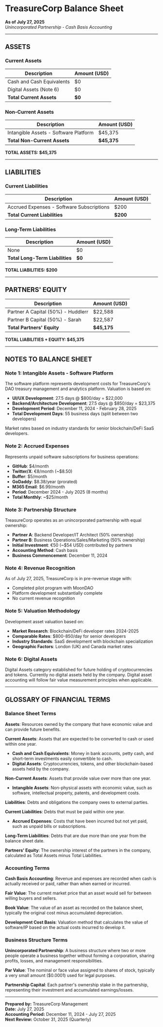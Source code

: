 # TreasureCorp Balance Sheet

**As of July 27, 2025**  
*Unincorporated Partnership - Cash Basis Accounting*

---

## ASSETS

### Current Assets

| **Description** | **Amount (USD)** |
|-----------------|------------------|
| Cash and Cash Equivalents | $0 |
| Digital Assets (Note 6) | $0 |
| **Total Current Assets** | **$0** |

### Non-Current Assets

| **Description** | **Amount (USD)** |
|-----------------|------------------|
| Intangible Assets - Software Platform | $45,375 |
| **Total Non-Current Assets** | **$45,375** |

**TOTAL ASSETS: $45,375**

---

## LIABILITIES

### Current Liabilities

| **Description** | **Amount (USD)** |
|-----------------|------------------|
| Accrued Expenses - Software Subscriptions | $200 |
| **Total Current Liabilities** | **$200** |

### Long-Term Liabilities

| **Description** | **Amount (USD)** |
|-----------------|------------------|
| None | $0 |
| **Total Long-Term Liabilities** | **$0** |

**TOTAL LIABILITIES: $200**

---

## PARTNERS' EQUITY

| **Description** | **Amount (USD)** |
|-----------------|------------------|
| Partner A Capital (50%) - Huddlerr | $22,588 |
| Partner B Capital (50%) - Sarah | $22,587 |
| **Total Partners' Equity** | **$45,175** |

**TOTAL LIABILITIES + EQUITY: $45,375**

---

## NOTES TO BALANCE SHEET

### Note 1: Intangible Assets - Software Platform

The software platform represents development costs for TreasureCorp's DAO treasury management and analytics platform. Valuation is based on:

- **UI/UX Development**: 27.5 days @ $800/day = $22,000
- **Backend/Architecture Development**: 27.5 days @ $850/day = $23,375
- **Development Period**: December 11, 2024 - February 28, 2025
- **Total Development Days**: 55 business days (split between two developers)

Market rates based on industry standards for senior blockchain/DeFi SaaS developers.

### Note 2: Accrued Expenses

Represents unpaid software subscriptions for business operations:

- **GitHub**: $4/month
- **Twitter/X**: €8/month (~$8.50)
- **Buffer**: $5/month
- **GoDaddy**: $8.38/year (prorated)
- **M365 Email**: $6.99/month
- **Period**: December 2024 - July 2025 (8 months)
- **Total Monthly**: ~$25/month

### Note 3: Partnership Structure

TreasureCorp operates as an unincorporated partnership with equal ownership:

- **Partner A**: Backend Developer/IT Architect (50% ownership)
- **Partner B**: Business Operations/Sales/Marketing (50% ownership)
- **Initial Investment**: €50 (~$54 USD) contributed by partners
- **Accounting Method**: Cash basis
- **Business Commencement**: December 11, 2024

### Note 4: Revenue Recognition

As of July 27, 2025, TreasureCorp is in pre-revenue stage with:

- Completed pilot program with MoonDAO
- Platform development substantially complete
- No current revenue recognition

### Note 5: Valuation Methodology

Development asset valuation based on:

- **Market Research**: Blockchain/DeFi developer rates 2024-2025
- **Comparable Rates**: $800-850/day for senior developers
- **Industry Standards**: SaaS development with blockchain specialization
- **Geographic Factors**: London (UK) and Canada market rates

### Note 6: Digital Assets

Digital Assets category established for future holding of cryptocurrencies and tokens. Currently no digital assets held by the company. Digital asset accounting will follow fair value measurement principles when applicable.

---

## GLOSSARY OF FINANCIAL TERMS

### Balance Sheet Terms

**Assets**: Resources owned by the company that have economic value and can provide future benefits.

**Current Assets**: Assets that are expected to be converted to cash or used within one year.
- **Cash and Cash Equivalents**: Money in bank accounts, petty cash, and short-term investments easily convertible to cash.
- **Digital Assets**: Cryptocurrencies, tokens, and other blockchain-based assets held by the company.

**Non-Current Assets**: Assets that provide value over more than one year.
- **Intangible Assets**: Non-physical assets with economic value, such as software, intellectual property, patents, and development costs.

**Liabilities**: Debts and obligations the company owes to external parties.

**Current Liabilities**: Debts that must be paid within one year.
- **Accrued Expenses**: Costs that have been incurred but not yet paid, such as unpaid bills or subscriptions.

**Long-Term Liabilities**: Debts that are due more than one year from the balance sheet date.

**Partners' Equity**: The ownership interest of the partners in the company, calculated as Total Assets minus Total Liabilities.

### Accounting Terms

**Cash Basis Accounting**: Revenue and expenses are recorded when cash is actually received or paid, rather than when earned or incurred.

**Fair Value**: The current market price that an asset would sell for between willing buyers and sellers.

**Book Value**: The value of an asset as recorded on the balance sheet, typically the original cost minus accumulated depreciation.

**Development Cost Basis**: Valuation method that calculates the value of software/IP based on the actual costs incurred to develop it.

### Business Structure Terms

**Unincorporated Partnership**: A business structure where two or more people operate a business together without forming a corporation, sharing profits, losses, and management responsibilities.

**Par Value**: The nominal or face value assigned to shares of stock, typically a very small amount ($0.0001) used for legal purposes.

**Partnership Capital**: Each partner's ownership stake in the partnership, representing their investment and accumulated earnings/losses.

---

**Prepared by:** TreasureCorp Management  
**Date:** July 27, 2025  
**Accounting Period:** December 11, 2024 - July 27, 2025  
**Next Review:** October 31, 2025 (Quarterly)